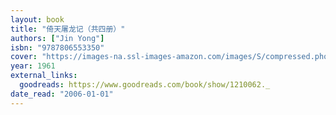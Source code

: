 ```yaml
---
layout: book
title: "倚天屠龙记（共四册）"
authors: ["Jin Yong"]
isbn: "9787806553350"
cover: "https://images-na.ssl-images-amazon.com/images/S/compressed.photo.goodreads.com/books/1500936254i/1210062.jpg"
year: 1961
external_links:
  goodreads: https://www.goodreads.com/book/show/1210062._
date_read: "2006-01-01"
---
```

